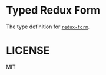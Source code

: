 # Typed Redux Form
The type definition for [`redux-form`](https://github.com/erikras/redux-form).

# LICENSE
MIT
